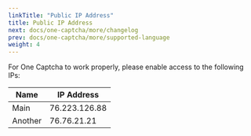 ```yaml
---
linkTitle: "Public IP Address"
title: Public IP Address
next: docs/one-captcha/more/changelog
prev: docs/one-captcha/more/supported-language
weight: 4
---
```


For One Captcha to work properly, please enable access to the following IPs:

| Name    | IP Address      |
|---------|-----------------|
| Main    | 76.223.126.88   |
| Another | 76.76.21.21     |
